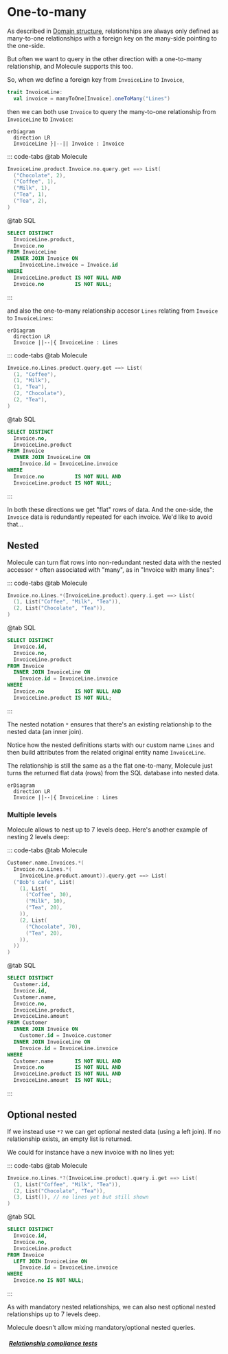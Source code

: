 # One-to-many

As described in [Domain structure](/database/setup/domain-structure#one-to-many), relationships are always only defined as many-to-one relationships with a foreign key on the many-side pointing to the one-side.

But often we want to query in the other direction with a one-to-many relationship, and Molecule supports this too.

So, when we define a foreign key from `InvoiceLine` to `Invoice`,

```scala
trait InvoiceLine:
  val invoice = manyToOne[Invoice].oneToMany("Lines")
```
then we can both use `Invoice` to query the many-to-one relationship from `InvoiceLine` to `Invoice`:

```mermaid
erDiagram
  direction LR
  InvoiceLine }|--|| Invoice : Invoice
```

::: code-tabs
@tab Molecule
```scala
InvoiceLine.product.Invoice.no.query.get ==> List(
  ("Chocolate", 2),
  ("Coffee", 1),
  ("Milk", 1),
  ("Tea", 1),
  ("Tea", 2),
)
```
@tab SQL
```sql
SELECT DISTINCT
  InvoiceLine.product,
  Invoice.no
FROM InvoiceLine
  INNER JOIN Invoice ON
    InvoiceLine.invoice = Invoice.id
WHERE
  InvoiceLine.product IS NOT NULL AND
  Invoice.no          IS NOT NULL;
```
:::

and also the one-to-many relationship accesor `Lines` relating from `Invoice` to `InvoiceLines`:


```mermaid
erDiagram
  direction LR
  Invoice ||--|{ InvoiceLine : Lines
```

::: code-tabs
@tab Molecule
```scala
Invoice.no.Lines.product.query.get ==> List(
  (1, "Coffee"),
  (1, "Milk"),
  (1, "Tea"),
  (2, "Chocolate"),
  (2, "Tea"),
)
```
@tab SQL
```sql
SELECT DISTINCT
  Invoice.no,
  InvoiceLine.product
FROM Invoice
  INNER JOIN InvoiceLine ON
    Invoice.id = InvoiceLine.invoice
WHERE
  Invoice.no          IS NOT NULL AND
  InvoiceLine.product IS NOT NULL;
```
:::

In both these directions we get "flat" rows of data. And the one-side, the `Invoice` data is redundantly repeated for each invoice. We'd like to avoid that...


## Nested

Molecule can turn flat rows into non-redundant nested data with the nested accessor `*` often associated with "many", as in "Invoice with many lines":

::: code-tabs
@tab Molecule
```scala
Invoice.no.Lines.*(InvoiceLine.product).query.i.get ==> List(
  (1, List("Coffee", "Milk", "Tea")),
  (2, List("Chocolate", "Tea")),
)
```
@tab SQL
```sql
SELECT DISTINCT
  Invoice.id,
  Invoice.no,
  InvoiceLine.product
FROM Invoice
  INNER JOIN InvoiceLine ON
    Invoice.id = InvoiceLine.invoice
WHERE
  Invoice.no          IS NOT NULL AND
  InvoiceLine.product IS NOT NULL;
```
:::

The nested notation `*` ensures that there's an existing relationship to the nested data (an inner join).

Notice how the nested definitions starts with our custom name `Lines` and then build attributes from the related original entity name `InvoiceLine`.

The relationship is still the same as a the flat one-to-many, Molecule just turns the returned flat data (rows) from the SQL database into nested data.
```mermaid
erDiagram
  direction LR
  Invoice ||--|{ InvoiceLine : Lines
```


### Multiple levels

Molecule allows to nest up to 7 levels deep. Here's another example of nesting 2 levels deep:


::: code-tabs
@tab Molecule
```scala
Customer.name.Invoices.*(
  Invoice.no.Lines.*(
    InvoiceLine.product.amount)).query.get ==> List(
  ("Bob's cafe", List(
    (1, List(
      ("Coffee", 30),
      ("Milk", 10),
      ("Tea", 20),
    )),
    (2, List(
      ("Chocolate", 70),
      ("Tea", 20),
    )),
  ))
)
```
@tab SQL
```sql
SELECT DISTINCT
  Customer.id,
  Invoice.id,
  Customer.name,
  Invoice.no,
  InvoiceLine.product,
  InvoiceLine.amount
FROM Customer
  INNER JOIN Invoice ON
    Customer.id = Invoice.customer
  INNER JOIN InvoiceLine ON
    Invoice.id = InvoiceLine.invoice
WHERE
  Customer.name       IS NOT NULL AND
  Invoice.no          IS NOT NULL AND
  InvoiceLine.product IS NOT NULL AND
  InvoiceLine.amount  IS NOT NULL;
```
:::



## Optional nested

If we instead use `*?` we can get optional nested data (using a left join). If no relationship exists, an empty list is returned.

We could for instance have a new invoice with no lines yet:

::: code-tabs
@tab Molecule
```scala
Invoice.no.Lines.*?(InvoiceLine.product).query.i.get ==> List(
  (1, List("Coffee", "Milk", "Tea")),
  (2, List("Chocolate", "Tea")),
  (3, List()), // no lines yet but still shown
)
```
@tab SQL
```sql
SELECT DISTINCT
  Invoice.id,
  Invoice.no,
  InvoiceLine.product
FROM Invoice
  LEFT JOIN InvoiceLine ON
    Invoice.id = InvoiceLine.invoice
WHERE
  Invoice.no IS NOT NULL;
```
:::

As with mandatory nested relationships, we can also nest optional nested relationships up to 7 levels deep.

Molecule doesn't allow mixing mandatory/optional nested queries.



##### [<i class="fas fa-handshake" style="margin-right: 4px;"></i> Relationship compliance tests](https://github.com/scalamolecule/molecule/tree/main/db/compliance/shared/src/test/scala/molecule/db/compliance/test/relation)